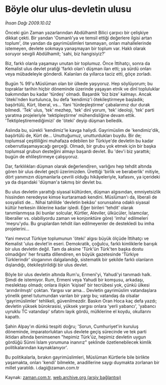 # Böyle olur ulus-devletin ulusu

*İhsan Dağı 2009.10.02*

<tr><td class="metin" colspan="2" style="padding-top: 20px; padding-left: 5px; padding-right: 10px;">Önceki gün Zaman yazarlarından Abdülhamit Bilici çarpıcı bir çelişkiye dikkat çekti. Bir yandan 'Osmanlı'ya ve temsil ettiği değerlere ilgisi artan toplum', öte yandan da gayrimüslimleri tanımayan, onları mahallelerinde istemeyen, devlete sokmaya yanaşmayan bir toplum var. Haklı olarak soruyor sevgili Abdülhamit; 'sahi, biz hangisiyiz?'</td></tr><tr><td class="metin" colspan="2" style="padding-top: 20px; padding-left: 5px; padding-right: 10px;"><p> Biz, farklı olanla yaşamayı unutan bir toplumuz. Önce İttihatçı, sonra da Kemalist ulus devlet pratiği 'farklı olan'ı düşman ilan etti; ya sürdü onları veya mübadeleyle gönderdi. Kalanları da yıllarca taciz etti, göçe zorladı.
<p> Bugün % 99'u Müslüman olan bir ülkede yaşıyoruz. Hep söylüyorum; bu topraklar tarihin hiçbir döneminde üzerinde yaşayan etnik ve dinî topluluklar bakımından bu kadar 'türdeş' olmadı. Başardık 'biz bize' kalmayı. Ancak 'öteki'nden kurtulunca, bu defa 'kendimiz'i ötekileştirmeye başladık; başörtülü, Kürt, liberal, vs... Yani 'türdeşleştirme' çabalarımız dur durak bilmedi. 'Tek' ulus, 'tek' mezhep, 'tek' dinî yorum, 'tek' ideoloji, 'tek' parti yaratma projeleriyle 'tektipleştirme' mühendisliğine devam ettik. 'Tektipleştiremediğimizi' de 'öteki' deyip düşman belledik.
<p> Aslında bu, sürekli 'kendimiz'le kavga haliydi. Gayrimüslim de 'kendimiz'dik, başörtülü de, Kürt de... Unuttuğumuz, unutturdukları buydu. Bir de; toplumsal çeşitliliğini muhafaza edebilen bir Türkiye'de devletin bu kadar ceberrutlaşamayacağı gerçeği. Olmadı, bir grubu yok etmek için bir başka toplumsal grubun desteğini almayı başardı devlet. Bu 'dev'i biz yarattık; bugün de ehlileştirmeye çalışıyoruz.
<p> Dar, farklılıkları düşman olarak değerlendiren, varlığını hep tehdit altında gören bir ulus devlet geçti üzerimizden. Ürettiği 'birlik ve beraberlik' mitiyle, dört yanımızın düşmanlarla çevrili olduğu hikâyeleriyle, kafasını, ya içerideki ya da dışarıdaki 'düşman'a takmış bir devlet bu.
<p> Bu ulus devletin yarattığı siyasal kültürden, düşman algısından, emniyetsizlik hissinden neredeyse kimse kurtaramadı kendini. Müslüman'ı da, liberali de sosyalisti de... Nihai tahlilde 'devletin bekâsı' sorunsalına odaklı siyasal kültür herkesin iliklerine kadar işledi. Eğer birileri 'tehdit' olarak tanımlanmışsa (ki bunlar solcular, Kürtler, Aleviler, ülkücüler, İslamcılar, liberaller vs. olabiliyordu zaman ve konjonktüre göre) 'imha' edilmeleri 'meşru'ydu. Bu gruplardan tehdit ilan edilmeyenler de destekledi bu imha projelerini...
<p> Yani mevcut Türkiye toplumunun 'öteki' algısı büyük ölçüde İttihatçı ve Kemalist 'ulus devlet'in eseri. Demokratik, çoğulcu, farklı kimliklerle barışık bir ulus devletin değil. Tam da aksine 'Türk'ün Türk'ten başka dostu olmadığını' her fırsatta dillendiren, en büyük gazetesinde 'Türkiye Türklerindir' sloganının dalgalandığı, sistematik bir şekilde farklı olanların dışlandığı, ötekileştirildiği bir ulus devlet.
<p> Böyle bir ulus devletin altında Rum'u, Ermeni'yi, Yahudi'yi tanımadı halk. Şimdi de istemiyor. Rum, Ermeni veya Yahudi bir komşusu, arkadaşı, meslektaşı olmadı; onlara ilişkin 'kişisel' bir tecrübesi yok, çünkü ülkesi 'arındırılmıştı' çoktan. Yargısı var ama... Devletin gayrimüslim vatandaşlara yönelik genel tutumundan varılan bir yargı bu; vatandaş da olsalar 'gayrimüslimler' tehlikeli, güvenilmezdir. Baskın Oran Hoca kaç defa yazdı; devletin yüksek bürokrasisi, yüksek yargısı onlara 'yerli yabancı', 'yabancı uyruklu TC vatandaşı' sıfatını layık gördü, mülklerine el koydu, okullarını kapattı.
<p> Şahin Alpay'ın dünkü tespiti doğru; 'Sorun, Cumhuriyet'in kuruluş döneminde, imparatorluktan ulus devlete geçiş sürecinde ve tek parti iktidarı altında benimsenen "hepimiz Türk'üz, hepimiz devletin uygun gördüğü Sünni İslam yorumuna inanırız" şeklinde özetlenebilecek kimlik politikalarından kaynaklanıyor'.
<p>Bu politikalarla, bırakın gayrimüslimleri, Müslüman Kürtlerle bile birlikte yaşamakta, onları 'kendi' bilmekte, anadillerine saygı duymakta zorlanan bir millet yaratıldı. i.dagi@zaman.com.tr<br/></p></p></p></p></p></p></p></p></p></td></tr>

Kaynak: [zaman.com.tr](http://zaman.com.tr/yazar.do?yazino=898376), [web.archive.org (arşiv bağlantısı)](http://web.archive.org/web/20091010021821/http://www.zaman.com.tr:80/yazar.do?yazino=898376)
